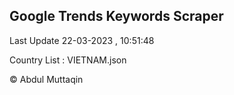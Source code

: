 

## Google Trends Keywords Scraper 
 
Last Update 22-03-2023 , 10:51:48

Country List :
VIETNAM.json



© Abdul Muttaqin 
